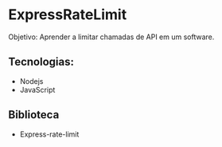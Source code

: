 # ExpressRateLimit
Objetivo: Aprender a limitar chamadas de API em um software.

## Tecnologias:
- Nodejs
- JavaScript
## Biblioteca
- Express-rate-limit
